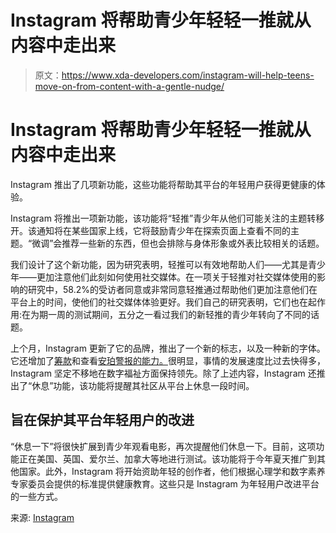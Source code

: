 # Instagram 将帮助青少年轻轻一推就从内容中走出来

> 原文：<https://www.xda-developers.com/instagram-will-help-teens-move-on-from-content-with-a-gentle-nudge/>

# Instagram 将帮助青少年轻轻一推就从内容中走出来

Instagram 推出了几项新功能，这些功能将帮助其平台的年轻用户获得更健康的体验。

Instagram 将推出一项新功能，该功能将“轻推”青少年从他们可能关注的主题转移开。该通知将在某些国家上线，它将鼓励青少年在探索页面上查看不同的主题。“微调”会推荐一些新的东西，但也会排除与身体形象或外表比较相关的话题。

我们设计了这个新功能，因为研究表明，轻推可以有效地帮助人们——尤其是青少年——更加注意他们此刻如何使用社交媒体。在一项关于轻推对社交媒体使用的影响的研究中，58.2%的受访者同意或非常同意轻推通过帮助他们更加注意他们在平台上的时间，使他们的社交媒体体验更好。我们自己的研究表明，它们也在起作用:在为期一周的测试期间，五分之一看过我们的新轻推的青少年转向了不同的话题。

上个月，Instagram 更新了它的品牌，推出了一个新的标志，以及一种新的字体。它还增加了[筹款](https://www.xda-developers.com/fundraise-through-instagram-reels/)和查看[安珀警报的能力。](https://www.xda-developers.com/instagram-amber-alerts/)很明显，事情的发展速度比过去快得多，Instagram 坚定不移地在数字福祉方面保持领先。除了上述内容，Instagram 还推出了“休息”功能，该功能将提醒其社区从平台上休息一段时间。

## 旨在保护其平台年轻用户的改进

“休息一下”将很快扩展到青少年观看电影，再次提醒他们休息一下。目前，这项功能正在美国、英国、爱尔兰、加拿大等地进行测试。该功能将于今年夏天推广到其他国家。此外，Instagram 将开始资助年轻的创作者，他们根据心理学和数字素养专家委员会提供的标准提供健康教育。这些只是 Instagram 为年轻用户改进平台的一些方式。

来源: [Instagram](https://about.instagram.com/blog/announcements/tools-and-resources-for-parents-and-teens-in-vr-and-on-instagram)